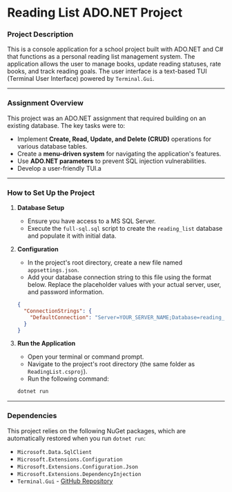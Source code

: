 # Reading List ADO.NET Project

### Project Description
This is a console application for a school project built with ADO.NET and C# that functions as a personal reading list management system. The application allows the user to manage books, update reading statuses, rate books, and track reading goals. The user interface is a text-based TUI (Terminal User Interface) powered by `Terminal.Gui`.

---

### Assignment Overview
This project was an ADO.NET assignment that required building on an existing database. The key tasks were to:

* Implement **Create, Read, Update, and Delete (CRUD)** operations for various database tables.
* Create a **menu-driven system** for navigating the application's features.
* Use **ADO.NET parameters** to prevent SQL injection vulnerabilities.
* Develop a user-friendly TUI.a

---

### How to Set Up the Project

1.  **Database Setup**
    * Ensure you have access to a MS SQL Server.
    * Execute the `full-sql.sql` script to create the `reading_list` database and populate it with initial data.

2.  **Configuration**
    * In the project's root directory, create a new file named `appsettings.json`.
    * Add your database connection string to this file using the format below. Replace the placeholder values with your actual server, user, and password information.


    ```json
    {
      "ConnectionStrings": {
        "DefaultConnection": "Server=YOUR_SERVER_NAME;Database=reading_list;User Id=YOUR_USER_ID;Password=YOUR_PASSWORD;Trusted_Connection=False;TrustServerCertificate=True;"
      }
    }
    ```

3.  **Run the Application**
    * Open your terminal or command prompt.
    * Navigate to the project's root directory (the same folder as `ReadingList.csproj`).
    * Run the following command:


    ```bash
    dotnet run
    ```
---

### Dependencies

This project relies on the following NuGet packages, which are automatically restored when you run `dotnet run`:

* `Microsoft.Data.SqlClient`
* `Microsoft.Extensions.Configuration`
* `Microsoft.Extensions.Configuration.Json`
* `Microsoft.Extensions.DependencyInjection`
* `Terminal.Gui` - [GitHub Repository](https://github.com/migueldeicaza/Terminal.Gui)